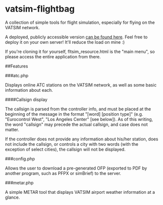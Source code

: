 # vatsim-flightbag

A collection of simple tools for flight simulation, especially for flying on the VATSIM network.

A deployed, publicly accessible version [can be found here](http://elato.duckdns.org:4/fltsim_resource.html). Feel free to deploy it on your own server! It'll reduce the load on mine :)

If you're cloning it for yourself, fltsim_resource.html is the "main menu", so please access the entire application from there.

##Features

###atc.php

Displays online ATC stations on the VATSIM network, as well as some basic information about each.

####Callsign display

The callsign is parsed from the controller info, and must be placed at the beginning of the message in the format "[word] [position type]" (e.g. "Eurocontrol West", "Los Angeles Center" [see below]). As of this writing, the word "callsign" may precede the actual callsign, and case does not matter. 

If the controller does not provide any information about his/her station, does not include the callsign, or controls a city with two words (with the exception of select cities), the callsign will not be displayed.

###config.php

Allows the user to download a pre-generated OFP (exported to PDF by another program, such as PFPX or simBrief) to the server.

###metar.php

A simple METAR tool that displays VATSIM airport weather information at a glance.
